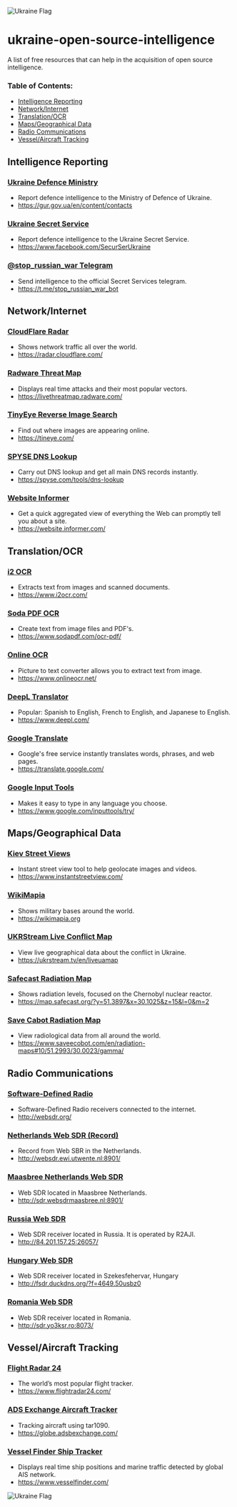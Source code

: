 ![Ukraine Flag](https://upload.wikimedia.org/wikipedia/commons/thumb/4/49/Flag_of_Ukraine.svg/2560px-Flag_of_Ukraine.svg.png)
# ukraine-open-source-intelligence
A list of free resources that can help in the acquisition of open source intelligence.
### Table of Contents:
* [Intelligence Reporting](#intelligence-reporting)
* [Network/Internet](#networkinternet)
* [Translation/OCR](#translationocr)
* [Maps/Geographical Data](#mapsgeographical-data)
* [Radio Communications](#radio-communications)
* [Vessel/Aircraft Tracking](#vesselaircraft-tracking)


## Intelligence Reporting
### [Ukraine Defence Ministry](https://gur.gov.ua/en/content/contacts.html)
* Report defence intelligence to the Ministry of Defence of Ukraine.
* https://gur.gov.ua/en/content/contacts

### [Ukraine Secret Service](https://www.facebook.com/SecurSerUkraine)
* Report defence intelligence to the Ukraine Secret Service.
* https://www.facebook.com/SecurSerUkraine

### [@stop_russian_war Telegram](https://t.me/stop_russian_war_bot)
* Send intelligence to the official Secret Services telegram.
* https://t.me/stop_russian_war_bot


## Network/Internet
### [CloudFlare Radar](https://radar.cloudflare.com/)
* Shows network traffic all over the world.
* https://radar.cloudflare.com/
### [Radware Threat Map](https://livethreatmap.radware.com/)
* Displays real time attacks and their most popular vectors.
* https://livethreatmap.radware.com/
### [TinyEye Reverse Image Search](https://tineye.com/)
* Find out where images are appearing online.
* https://tineye.com/
### [SPYSE DNS Lookup](https://spyse.com/tools/dns-lookup)
* Carry out DNS lookup and get all main DNS records instantly.
* https://spyse.com/tools/dns-lookup
### [Website Informer](https://website.informer.com/)
* Get a quick aggregated view of everything the Web can promptly tell you about a site.
* https://website.informer.com/


## Translation/OCR
### [i2 OCR](https://www.i2ocr.com/)
* Extracts text from images and scanned documents.
* https://www.i2ocr.com/
### [Soda PDF OCR](https://www.sodapdf.com/ocr-pdf/)
* Create text from image files and PDF's.
* https://www.sodapdf.com/ocr-pdf/
### [Online OCR](https://www.onlineocr.net/)
* Picture to text converter allows you to extract text from image.
* https://www.onlineocr.net/
### [DeepL Translator](https://www.deepl.com/)
* Popular: Spanish to English, French to English, and Japanese to English.
* https://www.deepl.com/
### [Google Translate](https://translate.google.com/)
* Google's free service instantly translates words, phrases, and web pages.
* https://translate.google.com/
### [Google Input Tools](https://www.google.com/inputtools/try/)
* Makes it easy to type in any language you choose.
* https://www.google.com/inputtools/try/


## Maps/Geographical Data
### [Kiev Street Views](https://www.instantstreetview.com/@50.450139,30.524395,129.53h,13.73p,0.83z,JjY0gzkm9eQ2F1zDu__eDQ)
* Instant street view tool to help geolocate images and videos.
* https://www.instantstreetview.com/
### [WikiMapia](https://wikimapia.org)
* Shows military bases around the world.
* https://wikimapia.org
### [UKRStream Live Conflict Map](https://ukrstream.tv/en/liveuamap)
* View live geographical data about the conflict in Ukraine.
* https://ukrstream.tv/en/liveuamap
### [Safecast Radiation Map](https://map.safecast.org/?y=51.3897&x=30.1025&z=15&l=0&m=2)
* Shows radiation levels, focused on the Chernobyl nuclear reactor.
* https://map.safecast.org/?y=51.3897&x=30.1025&z=15&l=0&m=2
### [Save Cabot Radiation Map](https://www.saveecobot.com/en/radiation-maps#10/51.2993/30.0023/gamma/)
* View radiological data from all around the world.
* https://www.saveecobot.com/en/radiation-maps#10/51.2993/30.0023/gamma/


## Radio Communications
### [Software-Defined Radio](http://www.websdr.org/)
* Software-Defined Radio receivers connected to the internet.
* http://websdr.org/
### [Netherlands Web SDR (Record)](http://websdr.ewi.utwente.nl:8901/)
* Record from Web SBR in the Netherlands.
* http://websdr.ewi.utwente.nl:8901/
### [Maasbree Netherlands Web SDR ](http://sdr.websdrmaasbree.nl:8901/)
* Web SDR located in Maasbree Netherlands.
* http://sdr.websdrmaasbree.nl:8901/
### [Russia Web SDR](http://84.201.157.25:26057/)
* Web SDR receiver located in Russia. It is operated by R2AJI.
* http://84.201.157.25:26057/
### [Hungary Web SDR](http://fsdr.duckdns.org/?f=4649.50usbz0)
* Web SDR receiver located in Szekesfehervar, Hungary
* http://fsdr.duckdns.org/?f=4649.50usbz0
### [Romania Web SDR](http://sdr.yo3ksr.ro:8073/)
* Web SDR receiver located in Romania.
* http://sdr.yo3ksr.ro:8073/


## Vessel/Aircraft Tracking
### [Flight Radar 24](https://www.flightradar24.com/)
* The world’s most popular flight tracker.
* https://www.flightradar24.com/
### [ADS Exchange Aircraft Tracker](https://globe.adsbexchange.com/)
* Tracking aircraft using tar1090.
* https://globe.adsbexchange.com/
### [Vessel Finder Ship Tracker](https://www.vesselfinder.com/)
* Displays real time ship positions and marine traffic detected by global AIS network.
* https://www.vesselfinder.com/

![Ukraine Flag](https://upload.wikimedia.org/wikipedia/commons/thumb/4/49/Flag_of_Ukraine.svg/2560px-Flag_of_Ukraine.svg.png)
